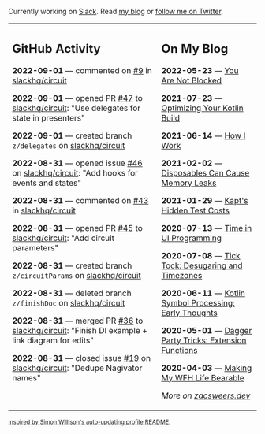 Currently working on [Slack](https://slack.com/). Read [my blog](https://zacsweers.dev/) or [follow me on Twitter](https://twitter.com/ZacSweers).

<table><tr><td valign="top" width="60%">

## GitHub Activity
<!-- githubActivity starts -->
**2022-09-01** — commented on [#9](https://github.com/slackhq/circuit/issues/9#issuecomment-1233753736) in [slackhq/circuit](https://github.com/slackhq/circuit)

**2022-09-01** — opened PR [#47](https://github.com/slackhq/circuit/pull/47) to [slackhq/circuit](https://github.com/slackhq/circuit): "Use delegates for state in presenters"

**2022-09-01** — created branch `z/delegates` on [slackhq/circuit](https://github.com/slackhq/circuit)

**2022-08-31** — opened issue [#46](https://github.com/slackhq/circuit/issues/46) on [slackhq/circuit](https://github.com/slackhq/circuit): "Add hooks for events and states"

**2022-08-31** — commented on [#43](https://github.com/slackhq/circuit/pull/43#issuecomment-1233635888) in [slackhq/circuit](https://github.com/slackhq/circuit)

**2022-08-31** — opened PR [#45](https://github.com/slackhq/circuit/pull/45) to [slackhq/circuit](https://github.com/slackhq/circuit): "Add circuit parameters"

**2022-08-31** — created branch `z/circuitParams` on [slackhq/circuit](https://github.com/slackhq/circuit)

**2022-08-31** — deleted branch `z/finishDoc` on [slackhq/circuit](https://github.com/slackhq/circuit)

**2022-08-31** — merged PR [#36](https://github.com/slackhq/circuit/pull/36) to [slackhq/circuit](https://github.com/slackhq/circuit): "Finish DI example + link diagram for edits"

**2022-08-31** — closed issue [#19](https://github.com/slackhq/circuit/issues/19) on [slackhq/circuit](https://github.com/slackhq/circuit): "Dedupe Nagivator names"
<!-- githubActivity ends -->
</td><td valign="top" width="40%">

## On My Blog
<!-- blog starts -->
**2022-05-23** — [You Are Not Blocked](https://www.zacsweers.dev/you-are-not-blocked/)

**2021-07-23** — [Optimizing Your Kotlin Build](https://www.zacsweers.dev/optimizing-your-kotlin-build/)

**2021-06-14** — [How I Work](https://www.zacsweers.dev/how-i-work/)

**2021-02-02** — [Disposables Can Cause Memory Leaks](https://www.zacsweers.dev/disposables-can-cause-memory-leaks/)

**2021-01-29** — [Kapt's Hidden Test Costs](https://www.zacsweers.dev/kapts-hidden-test-costs/)

**2020-07-13** — [Time in UI Programming](https://www.zacsweers.dev/time-in-ui/)

**2020-07-08** — [Tick Tock: Desugaring and Timezones](https://www.zacsweers.dev/ticktock-desugaring-timezones/)

**2020-06-11** — [Kotlin Symbol Processing: Early Thoughts](https://www.zacsweers.dev/kotlin-symbol-processor-early-thoughts/)

**2020-05-01** — [Dagger Party Tricks: Extension Functions](https://www.zacsweers.dev/dagger-party-tricks-extension-functions/)

**2020-04-03** — [Making My WFH Life Bearable](https://www.zacsweers.dev/making-wfh-life-bearable/)
<!-- blog ends -->
_More on [zacsweers.dev](https://zacsweers.dev/)_
</td></tr></table>

<sub><a href="https://simonwillison.net/2020/Jul/10/self-updating-profile-readme/">Inspired by Simon Willison's auto-updating profile README.</a></sub>